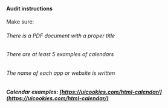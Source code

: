 #### Audit instructions

Make sure: 

###### There is a PDF document with a proper title
###### There are at least 5 examples of calendars
###### The name of each app or website is written

##### Calendar examples: [https://uicookies.com/html-calendar/](https://uicookies.com/html-calendar/)